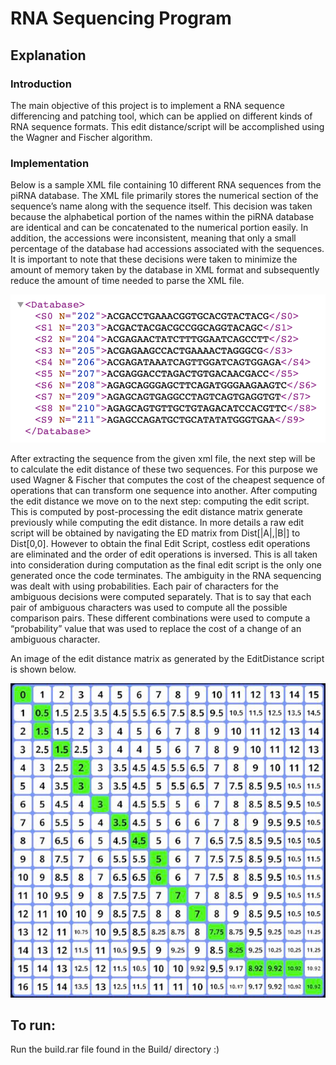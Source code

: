 # RNA Sequencing Program
## Explanation
### Introduction
The main objective of this project is to implement a RNA sequence differencing and patching tool, which can be applied on different kinds of RNA sequence formats. This edit distance/script will be accomplished using the Wagner and Fischer algorithm.
### Implementation
Below is a sample XML file containing 10 different RNA sequences from the piRNA database. The XML file primarily stores the numerical section of the sequence’s name along with the sequence itself. This decision was taken because the alphabetical portion of the names within the piRNA database are identical and can be concatenated to the numerical portion easily. In addition, the accessions were inconsistent, meaning that only a small percentage of the database had accessions associated with the sequences. It is important to note that these decisions were taken to minimize the amount of memory taken by the database in XML format and subsequently reduce the amount of time needed to parse the XML file.

![XMLstorage](assets/XMLstorage.png)

After extracting the sequence from the given xml file, the next step will be to calculate the edit distance of these two sequences. For this purpose we used Wagner & Fischer that computes the cost of the cheapest sequence of operations that can transform one sequence into another.
After computing the edit distance we move on to the next step: computing the edit script. This is computed by post-processing the edit distance matrix generate previously while computing the edit distance. In more details a raw edit script will be obtained by navigating the ED matrix from Dist[|A|,|B|] to Dist[0,0]. However to obtain the final Edit Script, costless edit operations are eliminated and the order of edit operations is inversed. This is all taken into consideration during computation as the final edit script is the only one generated once the code
terminates. The ambiguity in the RNA sequencing was dealt with using probabilities. Each pair of characters for the ambiguous decisions were computed separately. That is to say that each pair of ambiguous characters was used to compute all the possible comparison pairs. These different combinations were used to compute a “probability” value that was used to replace the cost of a change of an ambiguous character.

An image of the edit distance matrix as generated by the EditDistance script is shown below.

![EditDistance](assets/EditDistance.png)

## To run:
Run the build.rar file found in the Build/ directory :)
